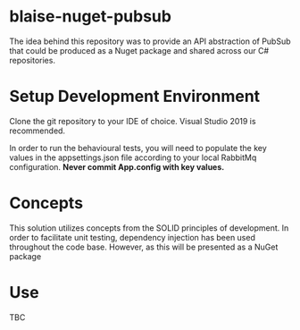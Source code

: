 # blaise-nuget-pubsub

The idea behind this repository was to provide an API abstraction of PubSub that could be produced as a Nuget package and shared across our C# repositories.

# Setup Development Environment

Clone the git repository to your IDE of choice. Visual Studio 2019 is recommended.

In order to run the behavioural tests, you will need to populate the key values in the appsettings.json file according to your local RabbitMq configuration. **Never commit App.config with key values.**

# Concepts

This solution utilizes concepts from the SOLID principles of development. In order to facilitate unit testing, dependency injection has been used throughout the code base. However, as this will be presented as a NuGet package 
  

# Use

TBC